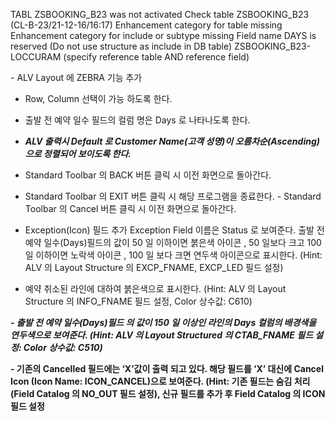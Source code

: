    TABL ZSBOOKING_B23 was not activated
   Check table ZSBOOKING_B23 (CL-B-23/21-12-16/16:17)
   Enhancement category for table missing
   Enhancement category for include or subtype missing
   Field name DAYS is reserved (Do not use structure as include in DB table)
   ZSBOOKING_B23-LOCCURAM (specify reference table AND reference field)









 \- ALV Layout 에 ZEBRA 기능 추가 

- Row, Column 선택이 가능 하도록 한다. 
- 출발 전 예약 일수 필드의 컬럼 명은 Days 로 나타나도록 한다. 
- ***ALV 출력시 Default 로 Customer Name(고객 성명)이 오름차순(Ascending)으로 정렬되어 보이도록 한다.***
- Standard Toolbar 의 BACK 버튼 클릭 시 이전 화면으로 돌아간다.

- Standard Toolbar 의 EXIT 버튼 클릭 시 해당 프로그램을 종료한다. - Standard Toolbar 의 Cancel 버튼 클릭 시 이전 화면으로 돌아간다. 

- Exception(Icon) 필드 추가 Exception Field 이름은 Status 로 보여준다. 출발 전 예약 일수(Days)필드의 값이 50 일 이하이면 붉은색 아이콘 , 50 일보다 크고 100 일 이하이면 노락색 아이콘 , 100 일 보다 크면 연두색 아이콘으로 표시한다. (Hint: ALV 의 Layout Structure 의 EXCP_FNAME, EXCP_LED 필드 설정) 

- 예약 취소된 라인에 대하여 붉은색으로 표시한다. (Hint: ALV 의 Layout Structure 의 INFO_FNAME 필드 설정, Color 상수값: C610)

 ***\- 출발 전 예약 일수(Days)필드 의 값이 150 일 이상인 라인의 Days 컬럼의 배경색을 연두색으로 보여준다. (Hint: ALV 의 Layout Structured 의 CTAB_FNAME 필드 설정: Color 상수값: C510)***

 **- 기존의 Cancelled 필드에는 ‘X’값이 출력 되고 있다. 해당 필드를 ‘X’ 대신에 Cancel Icon (Icon Name: ICON_CANCEL)으로 보여준다. (Hint: 기존 필드는 숨김 처리(Field Catalog 의 NO_OUT 필드 설정), 신규 필드를 추가 후 Field Catalog 의 ICON 필드 설정**